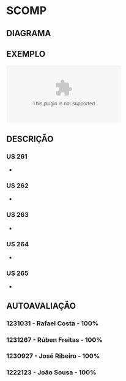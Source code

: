 # SCOMP

## DIAGRAMA


## EXEMPLO

![exemplo0](exemplo0.csv)

## DESCRIÇÃO

### US 261

*

### US 262

*

### US 263

*

### US 264

*

### US 265

*

## AUTOAVALIAÇÃO

### 1231031 - Rafael Costa - 100%
### 1231267 - Rúben Freitas - 100%
### 1230927 - José Ribeiro - 100%
### 1222123 - João Sousa - 100%